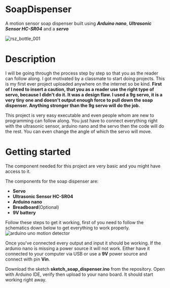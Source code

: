 # SoapDispenser

A motion sensor soap dispenser built using ***Arduino nano***, ***Ultrasonic Sensor HC-SR04*** and a ***servo***

![rsz_bottle_001](https://user-images.githubusercontent.com/44835095/170708928-3acceebb-f2c8-4ae7-bb28-dbf3a23d0317.jpg)


# Description

I will be going through the process step by step so that you as the reader can follow along. I got motivated by a classmate to start doing projects. This is my first ever project uploaded anywhere on the internet so be kind. **First of I need to insert a caution, that you as a reader use the right type of servo, because I didn't do it. It was a design flaw. I used a 9g servo, it is a very tiny one and doesn't output enough force to pull down the soap dispenser. Anything stronger than the 9g servo will do the job.**

This project is very easy executable and even people whom are new to programming can follow along. You just have to connect everything right with the ultrasonic sensor, arduino nano and the servo then the code will do the rest. You can even change the angle of which the servo will move.

# Getting started

The component needed for this project are very basic and you might have access to it. 

The components for the soap dispenser are:
* **Servo**
* **Ultrasonic Sensor HC-SR04**
* **Arduino nano**
* **Breadboard**(Optional)
* **9V battery**

Follow these steps to get it working, first of you need to follow the schematics down below to get everything to work properly. 
![arduino uno motion detector](https://user-images.githubusercontent.com/44835095/163576349-197563ae-33a7-4417-953b-27b4978afc52.PNG)

Once you've connected every output and input it should be working. If the ardunio nano is missing a power source it will not work. Either have it connected to your computer via USB or use a **9V** power source and connect with pin **Vin**.

Download the sketch **sketch_soap_dispenser.ino** from the repository. Open with Arduino IDE, verify then upload to your nano board. It should start working right away.
